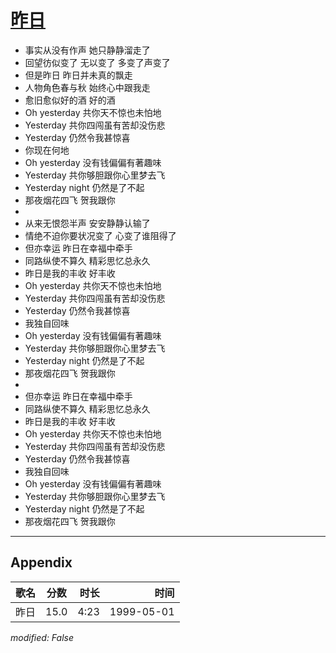 # [昨日](https://music.163.com/song?id=26075143)

* 事实从没有作声 她只静静溜走了
* 回望彷似变了 无以变了 多变了声变了
* 但是昨日 昨日并未真的飘走
* 人物角色春与秋 始终心中跟我走
* 愈旧愈似好的酒 好的酒
* Oh yesterday 共你天不惊也未怕地
* Yesterday 共你四闯虽有苦却没伤悲
* Yesterday 仍然令我甚惊喜
* 你现在何地
* Oh yesterday 没有钱偏偏有著趣味
* Yesterday 共你够胆跟你心里梦去飞
* Yesterday night 仍然是了不起
* 那夜烟花四飞 贺我跟你
* 
* 从来无恨怨半声 安安静静认输了
* 情绝不迫你要状况变了 心变了谁阻得了
* 但亦幸运 昨日在幸福中牵手
* 同路纵使不算久 精彩思忆总永久
* 昨日是我的丰收 好丰收
* Oh yesterday 共你天不惊也未怕地
* Yesterday 共你四闯虽有苦却没伤悲
* Yesterday 仍然令我甚惊喜
* 我独自回味
* Oh yesterday 没有钱偏偏有著趣味
* Yesterday 共你够胆跟你心里梦去飞
* Yesterday night 仍然是了不起
* 那夜烟花四飞 贺我跟你
* 
* 但亦幸运 昨日在幸福中牵手
* 同路纵使不算久 精彩思忆总永久
* 昨日是我的丰收 好丰收
* Oh yesterday 共你天不惊也未怕地
* Yesterday 共你四闯虽有苦却没伤悲
* Yesterday 仍然令我甚惊喜
* 我独自回味
* Oh yesterday 没有钱偏偏有著趣味
* Yesterday 共你够胆跟你心里梦去飞
* Yesterday night 仍然是了不起
* 那夜烟花四飞 贺我跟你


---

## Appendix

|歌名|分数|时长|时间|
|:---|:---:|---:|---:|
|昨日|15.0|4:23|1999-05-01

*modified: False*